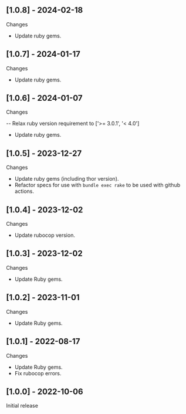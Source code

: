 ## [1.0.8] - 2024-02-18

Changes

- Update ruby gems.

## [1.0.7] - 2024-01-17

Changes

- Update ruby gems.

## [1.0.6] - 2024-01-07

Changes

-- Relax ruby version requirement to ['>= 3.0.1', '< 4.0']
- Update ruby gems.

## [1.0.5] - 2023-12-27

Changes

- Update ruby gems (including thor version).
- Refactor specs for use with `bundle exec rake` to be used with github actions.

## [1.0.4] - 2023-12-02

Changes

- Update rubocop version.

## [1.0.3] - 2023-12-02

Changes

- Update Ruby gems.

## [1.0.2] - 2023-11-01

Changes

- Update Ruby gems.

## [1.0.1] - 2022-08-17

Changes

- Update Ruby gems.
- Fix rubocop errors.

## [1.0.0] - 2022-10-06

Initial release
